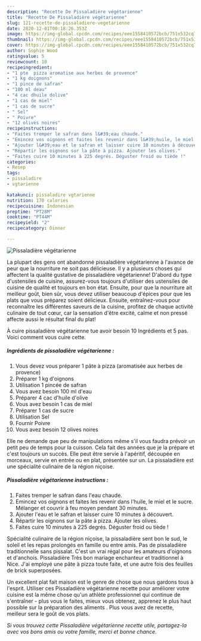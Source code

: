 ```yaml
---
description: "Recette De Pissaladière végétarienne"
title: "Recette De Pissaladière végétarienne"
slug: 121-recette-de-pissaladiere-vegetarienne
date: 2020-12-01T00:18:26.353Z
image: https://img-global.cpcdn.com/recipes/eee1558410572bcb/751x532cq70/pissaladiere-vegetarienne-photo-principale-de-la-recette.jpg
thumbnail: https://img-global.cpcdn.com/recipes/eee1558410572bcb/751x532cq70/pissaladiere-vegetarienne-photo-principale-de-la-recette.jpg
cover: https://img-global.cpcdn.com/recipes/eee1558410572bcb/751x532cq70/pissaladiere-vegetarienne-photo-principale-de-la-recette.jpg
author: Sophie Wood
ratingvalue: 5
reviewcount: 10
recipeingredient:
- "1 pte  pizza aromatise aux herbes de provence"
- "1 kg doignons"
- "1 pince de safran"
- "100 ml deau"
- "4 cac dhuile dolive"
- "1 cas de miel"
- "1 cas de sucre"
- " Sel"
- " Poivre"
- "12 olives noires"
recipeinstructions:
- "Faites tremper le safran dans l&#39;eau chaude."
- "Emincez vos oignons et faites les revenir dans l&#39;huile, le miel et le sucre. Mélanger et couvrir à feu moyen pendant 30 minutes."
- "Ajouter l&#39;eau et le safran et laisser cuire 10 minutes à découvert."
- "Répartir les oignons sur la pâte à pizza. Ajouter les olives."
- "Faites cuire 10 minutes à 225 degrés. Déguster froid ou tiède !"
categories:
- Resep
tags:
- pissaladire
- vgtarienne

katakunci: pissaladire vgtarienne 
nutrition: 170 calories
recipecuisine: Indonesian
preptime: "PT28M"
cooktime: "PT44M"
recipeyield: "2"
recipecategory: Dinner

---
```



![Pissaladière végétarienne](https://img-global.cpcdn.com/recipes/eee1558410572bcb/751x532cq70/pissaladiere-vegetarienne-photo-principale-de-la-recette.jpg)

La plupart des gens ont abandonné pissaladière végétarienne à l'avance de peur que la nourriture ne soit pas délicieuse. Il y a plusieurs choses qui affectent la qualité gustative de pissaladière végétarienne! D'abord du type d'ustensiles de cuisine, assurez-vous toujours d'utiliser des ustensiles de cuisine de qualité et toujours en bon état. Ensuite, pour que la nourriture ait meilleur goût, bien sûr, vous devez utiliser beaucoup d'épices pour que les plats que vous préparez soient délicieux. Ensuite, entraînez-vous pour reconnaître les différentes saveurs de la cuisine, profitez de chaque activité culinaire de tout cœur, car la sensation d'être excité, calme et non pressé affecte aussi le résultat final du plat!

<!--inarticleads1-->

À cuire pissaladière végétarienne tue avoir besoin 10 Ingrédients et 5 pas. Voici comment vous cuire cette.

##### Ingrédients de pissaladière végétarienne :

1. Vous devez vous préparer 1 pâte à pizza (aromatisée aux herbes de provence)
1. Préparer 1 kg d&#39;oignons
1. Utilisation 1 pincée de safran
1. Vous avez besoin 100 ml d&#39;eau
1. Préparer 4 cac d&#39;huile d&#39;olive
1. Vous avez besoin 1 cas de miel
1. Préparer 1 cas de sucre
1. Utilisation  Sel
1. Fournir  Poivre
1. Vous avez besoin 12 olives noires


Elle ne demande que peu de manipulations même s&#39;il vous faudra prévoir un petit peu de temps pour la cuisson. Cela fait des années que je la prépare et c&#39;est toujours un succès. Elle peut être servie à l&#39;apéritif, découpée en morceaux, servie en entrée ou en plat, présentée sur un. La pissaladière est une spécialité culinaire de la région niçoise. 

<!--inarticleads2-->

##### Pissaladière végétarienne instructions :

1. Faites tremper le safran dans l&#39;eau chaude.
1. Emincez vos oignons et faites les revenir dans l&#39;huile, le miel et le sucre. Mélanger et couvrir à feu moyen pendant 30 minutes.
1. Ajouter l&#39;eau et le safran et laisser cuire 10 minutes à découvert.
1. Répartir les oignons sur la pâte à pizza. Ajouter les olives.
1. Faites cuire 10 minutes à 225 degrés. Déguster froid ou tiède !


Spécialité culinaire de la région niçoise, la pissaladière sent bon le sud, le soleil et les repas prolongés en famille ou entre amis. Pas de pissaladière traditionnelle sans pissalat. C&#39;est un vrai régal pour les amateurs d&#39;oignons et d&#39;anchois. Pissaladière Très bon mariage enchanteur et traditionnel à Nice. J&#39;ai employé une pâte à pizza toute faite, et une autre fois des feuilles de brick superposées. 

<!--inarticleads1-->

<p>
Un excellent plat fait maison est le genre de chose que nous gardons tous à l'esprit. Utiliser ces Pissaladière végétarienne recette pour améliorer votre cuisine est la même chose qu'un athlète professionnel qui continue de s'entraîner - plus vous le faites, mieux vous obtenez, apprenez le plus haut possible sur la préparation des aliments . Plus vous avez de recette, meilleur sera le goût de vos plats.
</p>

<p>
<i>Si vous trouvez cette Pissaladière végétarienne recette utile, partagez-la avec vos bons amis ou votre famille, merci et bonne chance.</i>
</p>
